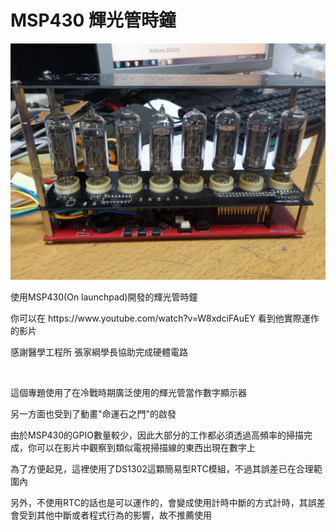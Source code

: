 <h1>MSP430 輝光管時鐘</h1>

<img src="/P_20161004_021716.jpg" />

<p>使用MSP430(On launchpad)開發的輝光管時鐘</p>
<p>你可以在 https://www.youtube.com/watch?v=W8xdciFAuEY 看到他實際運作的影片</p>
<p>感謝醫學工程所 張家綱學長協助完成硬體電路</p>
<br>
<p>這個專題使用了在冷戰時期廣泛使用的輝光管當作數字顯示器</p>
<p>另一方面也受到了動畫"命運石之門"的啟發</p>
<p>由於MSP430的GPIO數量較少，因此大部分的工作都必須透過高頻率的掃描完成，你可以在影片中觀察到類似電視掃描線的東西出現在數字上</p>
<p>為了方便起見，這裡使用了DS1302這顆簡易型RTC模組，不過其誤差已在合理範圍內</p>
<p>另外，不使用RTC的話也是可以運作的，會變成使用計時中斷的方式計時，其誤差會受到其他中斷或者程式行為的影響，故不推薦使用</p>
<br>
